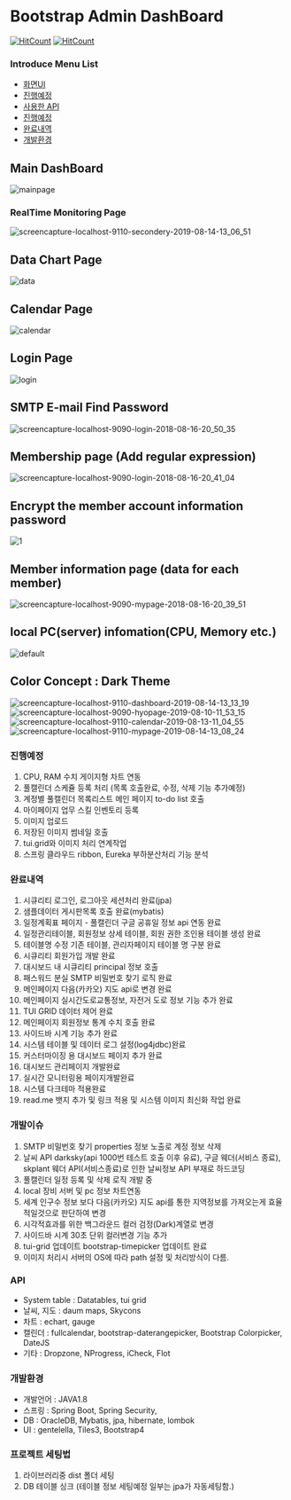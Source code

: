 # Bootstrap Admin DashBoard
[![HitCount](http://hits.dwyl.io/ldk-hub/DashBoard.svg)](http://hits.dwyl.io/ldk-hub/DashBoard)
[![HitCount](https://img.shields.io/badge/lisence-MIT-green.svg)](https://github.com/ldk-hub/DashBoard/blob/master/LICENSE)

### Introduce Menu List

 * [화면UI](#DashBoard)
 * [진행예정](#진행예정)
 * [사용한 API](#API)
 * [진행예정](#개발이슈)
 * [완료내역](#완료내역)
 * [개발환경](#개발환경)


## Main DashBoard
![mainpage](https://user-images.githubusercontent.com/12209348/48657076-53533980-ea70-11e8-86d6-72a49c2d574f.png)

### RealTime Monitoring Page
![screencapture-localhost-9110-secondery-2019-08-14-13_06_51](https://user-images.githubusercontent.com/12209348/62994062-f7013700-be94-11e9-9c0b-ac9eab6c3510.png)

## Data Chart Page
![data](https://user-images.githubusercontent.com/12209348/48657074-53533980-ea70-11e8-9114-97814ee4b032.png)

## Calendar Page
![calendar](https://user-images.githubusercontent.com/12209348/48657075-53533980-ea70-11e8-9f1a-a3f63f96bbe8.png)

## Login Page
![login](https://user-images.githubusercontent.com/12209348/48657077-53ebd000-ea70-11e8-846b-34a72b50f7c5.png)

## SMTP E-mail Find Password
![screencapture-localhost-9090-login-2018-08-16-20_50_35](https://user-images.githubusercontent.com/12209348/44206867-27d16200-a196-11e8-9b48-354e21f17a74.png)

## Membership page (Add regular expression)
![screencapture-localhost-9090-login-2018-08-16-20_41_04](https://user-images.githubusercontent.com/12209348/44206667-86e2a700-a195-11e8-82b5-cf75d610f89d.png)

## Encrypt the member account information password
![1](https://user-images.githubusercontent.com/12209348/41805983-90200564-76ee-11e8-8c9d-ae10c214f873.PNG)

## Member information page (data for each member)
![screencapture-localhost-9090-mypage-2018-08-16-20_39_51](https://user-images.githubusercontent.com/12209348/44206682-8f3ae200-a195-11e8-8d04-2e9faef932fd.png)

## local PC(server) infomation(CPU, Memory etc.)
![default](https://user-images.githubusercontent.com/12209348/43362948-91c6f26e-9332-11e8-9ef2-5738fb58c32e.PNG)

## Color Concept : Dark Theme
![screencapture-localhost-9110-dashboard-2019-08-14-13_13_19](https://user-images.githubusercontent.com/12209348/62994145-58c1a100-be95-11e9-93e8-ebedea1211d2.png)
![screencapture-localhost-9090-hyopage-2019-08-10-11_53_15](https://user-images.githubusercontent.com/12209348/62841157-bca26900-bcdf-11e9-894a-2d77cfc81e2f.png)
![screencapture-localhost-9110-calendar-2019-08-13-11_04_55](https://user-images.githubusercontent.com/12209348/62910147-6524fb80-bdba-11e9-96c3-aeff500369ea.png)
![screencapture-localhost-9110-mypage-2019-08-14-13_08_24](https://user-images.githubusercontent.com/12209348/62994061-f668a080-be94-11e9-9d0d-b53208b15b30.png)




### 진행예정
1. CPU, RAM 수치 게이지형 차트 연동
2. 풀캘린더 스케쥴 등록 처리 (목록 호출완료, 수정, 삭제 기능 추가예정)
3. 계정별 풀캘린더 목록리스트 메인 페이지 to-do list 호출
4. 마이페이지 업무 스킬 인벤토리 등록
6. 이미지 업로드 
7. 저장된 이미지 썸네일 호출
8. tui.grid와 이미지 처리 연계작업
9. 스프링 클라우드 ribbon, Eureka 부하분산처리 기능 분석 


### 완료내역
1. 시큐리티 로그인, 로그아웃 세션처리 완료(jpa)
2. 샘플데이터 게시판목록 호출 완료(mybatis)
3. 일정계획표 페이지 - 풀캘린더 구글 공휴일 정보 api 연동 완료
4. 일정관리테이블, 회원정보 상세 테이블, 회원 권한 조인용 테이블 생성 완료
5. 테이블명 수정 기존 테이블, 관리자페이지 테이블 명 구분 완료
6. 시큐리티 회원가입 개발 완료
7. 대시보드 내 시큐리티 principal 정보 호출
8. 패스워드 분실 SMTP 비밀번호 찾기 로직 완료
9. 메인페이지 다음(카카오) 지도 api로 변경 완료
10. 메인페이지 실시간도로교통정보, 자전거 도로 정보 기능 추가 완료
11. TUI GRID 데이터 제어 완료 
12. 메인페이지 회원정보 통계 수치 호출 완료
13. 사이드바 시계 기능 추가 완료
14. 시스템 테이블 및 데이터 로그 설정(log4jdbc)완료
15. 커스터마이징 용 대시보드 페이지 추가 완료
16. 대시보드 관리페이지 개발완료
17. 실시간 모니터링용 페이지개발완료
18. 시스템 다크테마 적용완료
19. read.me 뱃지 추가 및 링크 적용 및 시스템 이미지 최신화 작업 완료

### 개발이슈
1. SMTP 비밀번호 찾기 properties 정보 노출로 계정 정보 삭제
2. 날씨 API darksky(api 1000번 테스트 호출 이후 유료), 구글 웨더(서비스 종료), skplant 웨더 API(서비스종료)로 인한 날씨정보 API 부재로 하드코딩 
3. 풀캘린더 일정 등록 및 삭제 로직 개발 중
4. local 장비 서버 및 pc 정보 차트연동
5. 세계 인구수 정보 보다 다음(카카오) 지도 api를 통한 지역정보를 가져오는게 효율적일것으로 판단하여 변경 
6. 시각적효과를 위한 백그라운드 컬러 검정(Dark)계열로 변경
7. 사이드바 시계 30초 단위 컬러변경 기능 추가
9. tui-grid 업데이트 bootstrap-timepicker 업데이트 완료
10. 이미지 처리시 서버의 OS에 따라 path 설정 및 처리방식이 다름.

### API
 - System table : Datatables, tui grid
 - 날씨, 지도 : daum maps, Skycons
 - 차트 : echart, gauge
 - 캘린더 : fullcalendar, bootstrap-daterangepicker, Bootstrap Colorpicker, DateJS
 - 기타 : Dropzone, NProgress, iCheck, Flot
  
### 개발환경
  - 개발언어 : JAVA1.8
  - 스프링 : Spring Boot, Spring Security, 
  - DB : OracleDB, Mybatis, jpa, hibernate, lombok
  - UI : gentelella, Tiles3, Bootstrap4

### 프로젝트 세팅법
1. 라이브러리중 dist 폴더 세팅
2. DB 테이블 싱크 (테이블 정보 세팅예정 일부는 jpa가 자동세팅함.)
